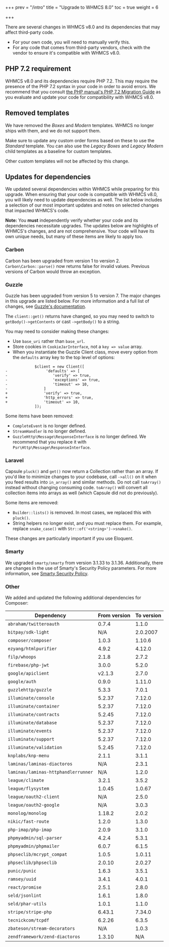 +++
prev = "/intro"
title = "Upgrade to WHMCS 8.0"
toc = true
weight = 6

+++

There are several changes in WHMCS v8.0 and its dependencies that may affect third-party code.

* For your own code, you will need to manually verify this.
* For any code that comes from third-party vendors, check with the vendor to ensure it's compatible with WHMCS v8.0.

## PHP 7.2 requirement

WHMCS v8.0 and its dependencies require PHP 7.2. This may require the presence of the PHP 7.2 syntax in your code in order to avoid errors. We recommend that you consult [the PHP manual's PHP 7.2 Migration Guide](https://www.php.net/manual/en/migration72.php) as you evaluate and update your code for compatibility with WHMCS v8.0.

## Removed templates

We have removed the *Boxes* and *Modern* templates. WHMCS no longer ships with them, and we do not support them.

Make sure to update any custom order forms based on these to use the *Standard* template. You can also use the *Legacy Boxes* and *Legacy Modern* child templates as a baseline for custom templates.

Other custom templates will not be affected by this change.

## Updates for dependencies

We updated several dependencies within WHMCS while preparing for this upgrade. When ensuring that your code is compatible with WHMCS v8.0, you will likely need to update dependencies as well. The list below includes a selection of our most important updates and notes on selected changes that impacted WHMCS's code.

**Note:** You **must** independently verify whether your code and its dependencies necessitate upgrades. The updates below are highlights of WHMCS's changes, and are not comprehensive. Your code will have its own unique needs, but many of these items are likely to apply too.

### Carbon

Carbon has been upgraded from version 1 to version 2. `Carbon\Carbon::parse()` now returns false for invalid values. Previous versions of Carbon would throw an exception.

### Guzzle

Guzzle has been upgraded from version 5 to version 7. The major changes in this upgrade are listed below. For more information and a full list of changes, see [Guzzle's documentation](https://github.com/guzzle/guzzle/blob/master/UPGRADING.md).

The `client::get()` returns have changed, so you may need to switch to `getBody()->getContents` or cast `->getBody()` to a string.

You may need to consider making these changes:

* Use `base_uri` rather than `base_url`.
* Store cookies in `CookieJarInterface`, not a `key => value` array.
* When you instantiate the Guzzle Client class, move every option from the `defaults` array key to the top level of options:

```
             $client = new Client([
-                 'defaults' => [
-                    'verify' => true,
-                    'exceptions' => true,
-                    'timeout' => 10,
-                ]
+                'verify' => true,
+                'http_errors' => true,
+                'timeout' => 10,
             ]);
```

Some items have been removed:

* `CompleteEvent` is no longer defined.
* `StreamHandler` is no longer defined.
* `GuzzleHttp\Message\ResponseInterface` is no longer defined. We recommend that you replace it with `Psr\Http\Message\ResponseInterface`.

### Laravel

Capsule `pluck()` and `get()` now return a Collection rather than an array. If you'd like to minimize changes to your codebase, call `->all()` on it when you feed results into `in_array()` and similar methods. Do not call `toArray()` instead without changing consuming code. `toArray()` will convert all collection items into arrays as well (which Capsule did not do previously).

Some items are removed:

* `Builder::lists()` is removed. In most cases, we replaced this with `pluck()`.
* String helpers no longer exist, and you must replace them. For example, replace `snake_case()` with `Str::of('<string>')->snake()`.

These changes are particularly important if you use Eloquent.

### Smarty

We upgraded `smarty/smarty` from version 3.1.33 to 3.1.36. Additionally, there are changes in the use of Smarty's Security Policy parameters. For more information, see [Smarty Security Policy](https://docs.whmcs.com/Smarty_Security_Policy).

### Other

We added and updated the following additional dependencies for Composer:

| Dependency                    	| From version 	| To version 	|
|-------------------------------	|--------------	|------------	|
| `abraham/twitteroauth`         	| 0.7.4        	| 1.1.0     	|
| `bitpay/sdk-light`             	| N/A         	| 2.0.2007  	|
| `composer/composer`           	| 1.0.3       	| 1.10.6     	|
| `ezyang/htmlpurifier`         	| 4.9.2        	| 4.12.0     	|
| `filp/whoops`                  	| 2.1.8        	| 2.7.2     	|
| `firebase/php-jwt`            	| 3.0.0        	| 5.2.0     	|
| `google/apiclient`            	| v2.1.3        | 2.7.0     	|
| `google/auth`                 	| 0.9.0       	| 1.11.0     	|
| `guzzlehttp/guzzle`            	| 5.3.3       	| 7.0.1     	|
| `illuminate/console`          	| 5.2.37       	| 7.12.0     	|
| `illuminate/container`         	| 5.2.37       	| 7.12.0     	|
| `illuminate/contracts`         	| 5.2.45       	| 7.12.0     	|
| `illuminate/database`         	| 5.2.37       	| 7.12.0     	|
| `illuminate/events`           	| 5.2.37       	| 7.12.0     	|
| `illuminate/support`          	| 5.2.37      	| 7.12.0     	|
| `illuminate/validation`        	| 5.2.45       	| 7.12.0     	|
| `knplabs/knp-menu`            	| 2.1.1        	| 3.1.1     	|
| `laminas/laminas-diactoros`    	| N/A         	| 2.3.1     	|
| `laminas/laminas-httphandlerrunner` 	| N/A    	| 1.2.0     	|
| `league/climate`              	| 3.2.1        	| 3.5.2     	|
| `league/flysystem`            	| 1.0.45       	| 1.0.67     	|
| `league/oauth2-client`        	| N/A         	| 2.5.0     	|
| `league/oauth2-google`        	| N/A         	| 3.0.3     	|
| `monolog/monolog`             	| 1.18.2       	| 2.0.2     	|
| `nikic/fast-route`            	| 1.2.0        	| 1.3.0     	|
| `php-imap/php-imap`           	| 2.0.9        	| 3.1.0     	|
| `phpmyadmin/sql-parser`        	| 4.2.4        	| 5.3.1     	|
| `phpmyadmin/phpmailer`         	| 6.0.7        	| 6.1.5     	|
| `phpseclib/mcrypt_compat`      	| 1.0.5        	| 1.0.11     	|
| `phpseclib/phpseclib`         	| 2.0.10       	| 2.0.27     	|
| `punic/punic`                  	| 1.6.3        	| 3.5.1     	|
| `ramsey/uuid`                 	| 3.4.1        	| 4.0.1     	|
| `react/promise`               	| 2.5.1        	| 2.8.0     	|
| `seld/jsonlint`               	| 1.6.1        	| 1.8.0     	|
| `seld/phar-utils`             	| 1.0.1        	| 1.1.0     	|
| `stripe/stripe-php`           	| 6.43.1       	| 7.34.0     	|
| `tecnickcom/tcpdf`            	| 6.2.26      	| 6.3.5     	|		
| `zbateson/stream-decorators`  	| N/A         	| 1.0.3      	|
| `zendframework/zend-diactoros` 	| 1.3.10       	| N/A       	|		
